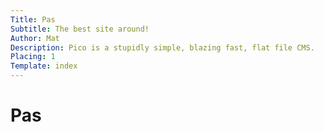 ```yaml
---
Title: Pas
Subtitle: The best site around!
Author: Mat
Description: Pico is a stupidly simple, blazing fast, flat file CMS.
Placing: 1
Template: index
---
```


# Pas
